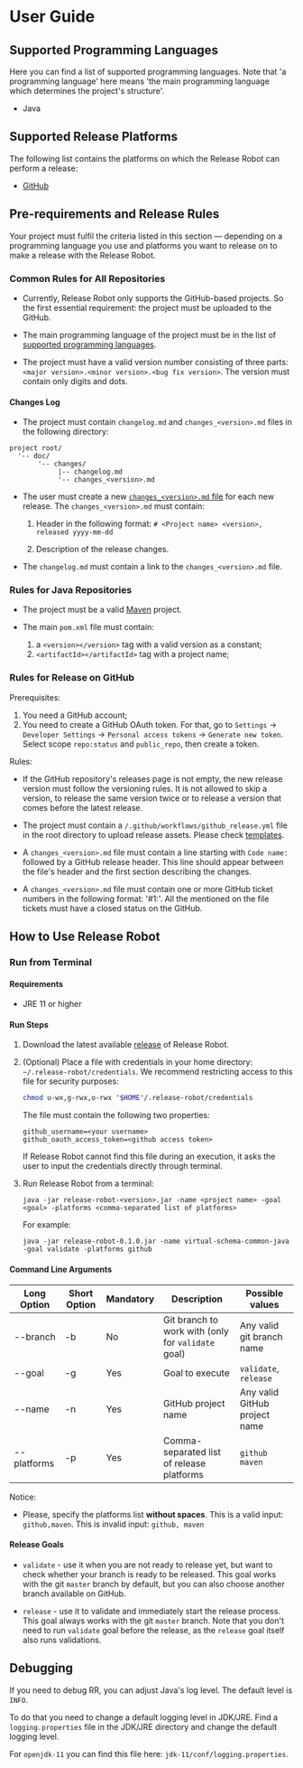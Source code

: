 # User Guide

## Supported Programming Languages

Here you can find a list of supported programming languages. 
Note that 'a programming language' here means 'the main programming language which determines the project's structure'. 

* Java

## Supported Release Platforms

The following list contains the platforms on which the Release Robot can perform a release:

* [GitHub](https://github.com)

## Pre-requirements and Release Rules

Your project must fulfil the criteria listed in this section &mdash; depending on a programming language you use and platforms you want to release on to make a release with the Release Robot.

### Common Rules for All Repositories

* Currently, Release Robot only supports the GitHub-based projects. 
  So the first essential requirement: the project must be uploaded to the GitHub.
  
* The main programming language of the project must be in the list of [supported programming languages](#supported-programming-languages).

* The project must have a valid version number consisting of three parts: `<major version>.<minor version>.<bug fix version>`. 
  The version must contain only digits and dots.

#### Changes Log

* The project must contain `changelog.md` and `changes_<version>.md` files in the following directory:

```
project root/
  '-- doc/
       '-- changes/
            |-- changelog.md
            '-- changes_<version>.md
```

* The user must create a new [`changes_<version>.md` file](changes_file_template.md) for each new release. The `changes_<version>.md` must contain:

    1. Header in the following format: `# <Project name> <version>, released yyyy-mm-dd`
    
    2. Description of the release changes. 
     
* The `changelog.md` must contain a link to the `changes_<version>.md` file.
        
### Rules for Java Repositories

* The project must be a valid [Maven](https://maven.apache.org/) project.

* The main `pom.xml` file must contain:
    1. a `<version></version>` tag with a valid version as a constant;
    1. `<artifactId></artifactId>` tag with a project name;

### Rules for Release on GitHub

Prerequisites:

1. You need a GitHub account;
2. You need to create a GitHub OAuth token. 
   For that, go to `Settings` &rarr; `Developer Settings` &rarr; `Personal access tokens` &rarr; `Generate new token`. 
   Select scope `repo:status` and `public_repo`, then create a token.

Rules: 

* If the GitHub repository's releases page is not empty, the new release version must follow the versioning rules.
It is not allowed to skip a version, to release the same version twice or to release a version that comes before the latest release.

* The project must contain a `/.github/workflows/github_release.yml` file in the root directory to upload release assets. 
Please check [templates](github_release_template.md).

* A `changes_<version>.md` file must contain a line starting with `Code name:` followed by a GitHub release header. 
 This line should appear between the file's header and the first section describing the changes.

* A `changes_<version>.md` file must contain one or more GitHub ticket numbers in the following format: '#1:<comment>'.
  All the mentioned on the file tickets must have a closed status on the GitHub.
  
## How to Use Release Robot

### Run from Terminal

#### Requirements

* JRE 11 or higher

#### Run Steps

1. Download the latest available [release](https://github.com/exasol/release-robot/releases) of Release Robot.

1. (Optional) Place a file with credentials  in your home directory: `~/.release-robot/credentials`.
    We recommend restricting access to this file for security purposes:
    ```bash
    chmod u-wx,g-rwx,o-rwx "$HOME"/.release-robot/credentials
    ````
    The file must contain the following two properties:

    ```properties
    github_username=<your username>
    github_oauth_access_token=<github access token>
    ```
    If Release Robot cannot find this file during an execution, it asks the user to input the credentials directly through terminal.

1. Run Release Robot from a terminal:
    
    `java -jar release-robot-<version>.jar -name <project name> -goal <goal> -platforms <comma-separated list of platforms>`
    
    For example:

    `java -jar release-robot-0.1.0.jar -name virtual-schema-common-java -goal validate -platforms github`

#### Command Line Arguments

| Long Option | Short Option | Mandatory | Description                                        | Possible values               |
|-------------|--------------|-----------|----------------------------------------------------|-------------------------------|
| --branch    | -b           | No        | Git branch to work with (only for `validate` goal) | Any valid git branch name     |
| --goal      | -g           | Yes       | Goal to execute                                    | `validate`, `release`         |
| --name      | -n           | Yes       | GitHub project name                                | Any valid GitHub project name |
| --platforms | -p           | Yes       | Comma-separated list of release platforms          | `github`   `maven`            |

Notice:

* Please, specify the platforms list **without spaces**. This is a valid input:  `github,maven`. This is invalid input: `github, maven`

#### Release Goals

* `validate` - use it when you are not ready to release yet, but want to check whether your branch is ready to be released. 
This goal works with the git `master` branch by default, but you can also choose another branch available on GitHub. 

* `release` - use it to validate and immediately start the release process. This goal always works with the git `master` branch.
Note that you don't need to run `validate` goal before the release, as the `release` goal itself also runs validations.

## Debugging

If you need to debug RR, you can adjust Java's log level. The default level is `INFO`. 

To do that you need to change a default logging level in JDK/JRE. Find a `logging.properties` file in the JDK/JRE directory and change the default logging level. 

For `openjdk-11` you can find this file here: `jdk-11/conf/logging.properties`.
